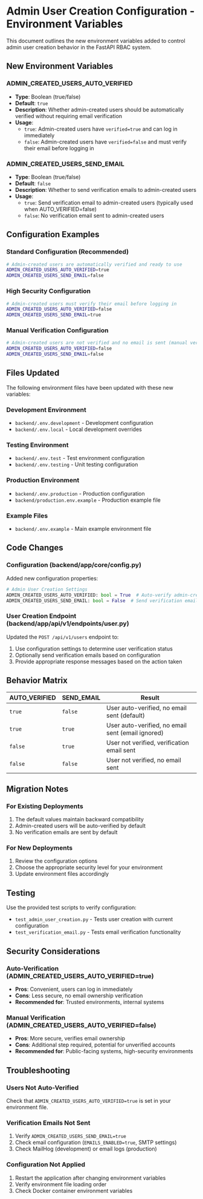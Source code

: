 # Admin User Creation Configuration - Environment Variables

This document outlines the new environment variables added to control admin user creation behavior in the FastAPI RBAC system.

## New Environment Variables

### ADMIN_CREATED_USERS_AUTO_VERIFIED

- **Type**: Boolean (true/false)
- **Default**: `true`
- **Description**: Whether admin-created users should be automatically verified without requiring email verification
- **Usage**:
  - `true`: Admin-created users have `verified=true` and can log in immediately
  - `false`: Admin-created users have `verified=false` and must verify their email before logging in

### ADMIN_CREATED_USERS_SEND_EMAIL

- **Type**: Boolean (true/false)
- **Default**: `false`
- **Description**: Whether to send verification emails to admin-created users
- **Usage**:
  - `true`: Send verification email to admin-created users (typically used when AUTO_VERIFIED=false)
  - `false`: No verification email sent to admin-created users

## Configuration Examples

### Standard Configuration (Recommended)

```bash
# Admin-created users are automatically verified and ready to use
ADMIN_CREATED_USERS_AUTO_VERIFIED=true
ADMIN_CREATED_USERS_SEND_EMAIL=false
```

### High Security Configuration

```bash
# Admin-created users must verify their email before logging in
ADMIN_CREATED_USERS_AUTO_VERIFIED=false
ADMIN_CREATED_USERS_SEND_EMAIL=true
```

### Manual Verification Configuration

```bash
# Admin-created users are not verified and no email is sent (manual verification required)
ADMIN_CREATED_USERS_AUTO_VERIFIED=false
ADMIN_CREATED_USERS_SEND_EMAIL=false
```

## Files Updated

The following environment files have been updated with these new variables:

### Development Environment

- `backend/.env.development` - Development configuration
- `backend/.env.local` - Local development overrides

### Testing Environment

- `backend/.env.test` - Test environment configuration
- `backend/.env.testing` - Unit testing configuration

### Production Environment

- `backend/.env.production` - Production configuration
- `backend/production.env.example` - Production example file

### Example Files

- `backend/.env.example` - Main example environment file

## Code Changes

### Configuration (backend/app/core/config.py)

Added new configuration properties:

```python
# Admin User Creation Settings
ADMIN_CREATED_USERS_AUTO_VERIFIED: bool = True  # Auto-verify admin-created users
ADMIN_CREATED_USERS_SEND_EMAIL: bool = False  # Send verification email to admin-created users
```

### User Creation Endpoint (backend/app/api/v1/endpoints/user.py)

Updated the `POST /api/v1/users` endpoint to:

1. Use configuration settings to determine user verification status
2. Optionally send verification emails based on configuration
3. Provide appropriate response messages based on the action taken

## Behavior Matrix

| AUTO_VERIFIED | SEND_EMAIL | Result                                            |
| ------------- | ---------- | ------------------------------------------------- |
| `true`        | `false`    | User auto-verified, no email sent (default)       |
| `true`        | `true`     | User auto-verified, no email sent (email ignored) |
| `false`       | `true`     | User not verified, verification email sent        |
| `false`       | `false`    | User not verified, no email sent                  |

## Migration Notes

### For Existing Deployments

1. The default values maintain backward compatibility
2. Admin-created users will be auto-verified by default
3. No verification emails are sent by default

### For New Deployments

1. Review the configuration options
2. Choose the appropriate security level for your environment
3. Update environment files accordingly

## Testing

Use the provided test scripts to verify configuration:

- `test_admin_user_creation.py` - Tests user creation with current configuration
- `test_verification_email.py` - Tests email verification functionality

## Security Considerations

### Auto-Verification (ADMIN_CREATED_USERS_AUTO_VERIFIED=true)

- **Pros**: Convenient, users can log in immediately
- **Cons**: Less secure, no email ownership verification
- **Recommended for**: Trusted environments, internal systems

### Manual Verification (ADMIN_CREATED_USERS_AUTO_VERIFIED=false)

- **Pros**: More secure, verifies email ownership
- **Cons**: Additional step required, potential for unverified accounts
- **Recommended for**: Public-facing systems, high-security environments

## Troubleshooting

### Users Not Auto-Verified

Check that `ADMIN_CREATED_USERS_AUTO_VERIFIED=true` is set in your environment file.

### Verification Emails Not Sent

1. Verify `ADMIN_CREATED_USERS_SEND_EMAIL=true`
2. Check email configuration (`EMAILS_ENABLED=true`, SMTP settings)
3. Check MailHog (development) or email logs (production)

### Configuration Not Applied

1. Restart the application after changing environment variables
2. Verify environment file loading order
3. Check Docker container environment variables
